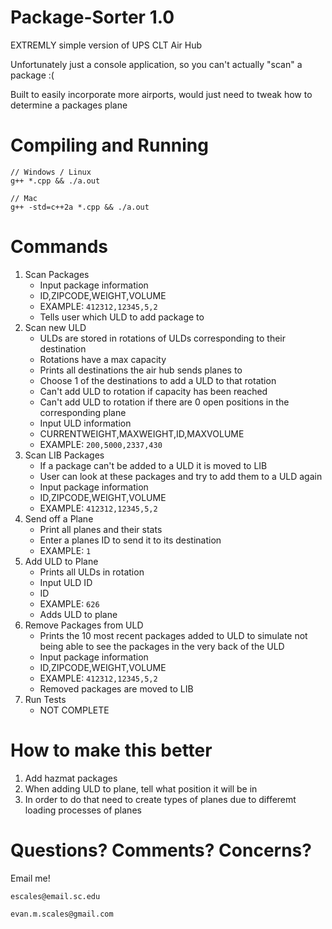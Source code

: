 # Package-Sorter 1.0
EXTREMLY simple version of UPS CLT Air Hub

Unfortunately just a console application, so you can't actually "scan" a package :(

Built to easily incorporate more airports, would just need to tweak how to determine a packages plane

# Compiling and Running
```
// Windows / Linux
g++ *.cpp && ./a.out

// Mac
g++ -std=c++2a *.cpp && ./a.out
```

# Commands
1. Scan Packages
    - Input package information 
    - ID,ZIPCODE,WEIGHT,VOLUME
    - EXAMPLE: `412312,12345,5,2`
    - Tells user which ULD to add package to
2. Scan new ULD
    - ULDs are stored in rotations of ULDs corresponding to their destination
    - Rotations have a max capacity 
    - Prints all destinations the air hub sends planes to
    - Choose 1 of the destinations to add a ULD to that rotation
    - Can't add ULD to rotation if capacity has been reached
    - Can't add ULD to rotation if there are 0 open positions in the corresponding plane
    - Input ULD information
    - CURRENTWEIGHT,MAXWEIGHT,ID,MAXVOLUME
    - EXAMPLE: `200,5000,2337,430`
3. Scan LIB Packages
    - If a package can't be added to a ULD it is moved to LIB
    - User can look at these packages and try to add them to a ULD again
    - Input package information 
    - ID,ZIPCODE,WEIGHT,VOLUME
    - EXAMPLE: `412312,12345,5,2`
4. Send off a Plane
    - Print all planes and their stats
    - Enter a planes ID to send it to its destination
    - EXAMPLE: `1`
5. Add ULD to Plane
    - Prints all ULDs in rotation
    - Input ULD ID
    - ID
    - EXAMPLE: `626`
    - Adds ULD to plane
7. Remove Packages from ULD
    - Prints the 10 most recent packages added to ULD to simulate not being able to see the packages in the very back of the ULD
    - Input package information 
    - ID,ZIPCODE,WEIGHT,VOLUME
    - EXAMPLE: `412312,12345,5,2`
    - Removed packages are moved to LIB
9. Run Tests
    - NOT COMPLETE

# How to make this better
1. Add hazmat packages
2. When adding ULD to plane, tell what position it will be in
3. In order to do that need to create types of planes due to differemt loading processes of planes

# Questions? Comments? Concerns?
Email me!

`escales@email.sc.edu`

`evan.m.scales@gmail.com`
